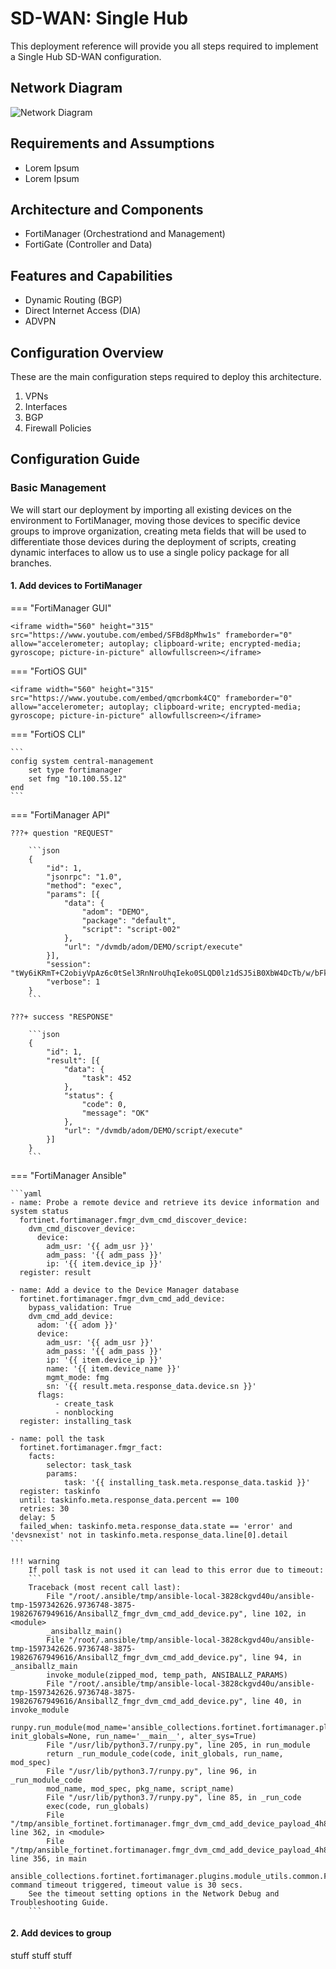 # SD-WAN: Single Hub

This deployment reference will provide you all steps required to implement
a Single Hub SD-WAN configuration.

## Network Diagram

![Network Diagram](img/sdwan_single_hub_network_diagram.png)


## Requirements and Assumptions

- Lorem Ipsum
- Lorem Ipsum


## Architecture and Components

- FortiManager (Orchestrationd and Management)
- FortiGate (Controller and Data)


## Features and Capabilities

- Dynamic Routing (BGP)
- Direct Internet Access (DIA)
- ADVPN


## Configuration Overview

These are the main configuration steps required to deploy this architecture.

1. VPNs
2. Interfaces
3. BGP
4. Firewall Policies


## Configuration Guide

### Basic Management

We will start our deployment by importing all existing devices on the
environment to FortiManager, moving those devices to specific device
groups to improve organization, creating meta fields that will be used
to differentiate those devices during the deployment of scripts,
creating dynamic interfaces to allow us to use a single policy package
for all branches.

#### 1. Add devices to FortiManager

=== "FortiManager GUI"

    <iframe width="560" height="315" src="https://www.youtube.com/embed/SFBd8pMhw1s" frameborder="0" allow="accelerometer; autoplay; clipboard-write; encrypted-media; gyroscope; picture-in-picture" allowfullscreen></iframe>

=== "FortiOS GUI"

    <iframe width="560" height="315" src="https://www.youtube.com/embed/qmcrbomk4CQ" frameborder="0" allow="accelerometer; autoplay; clipboard-write; encrypted-media; gyroscope; picture-in-picture" allowfullscreen></iframe>

=== "FortiOS CLI"

    ```
    config system central-management
        set type fortimanager
        set fmg "10.100.55.12"
    end
    ```

=== "FortiManager API"
 
    ???+ question "REQUEST"

        ```json
        {
            "id": 1,
            "jsonrpc": "1.0",
            "method": "exec",
            "params": [{
                "data": {
                    "adom": "DEMO",
                    "package": "default",
                    "script": "script-002"
                },
                "url": "/dvmdb/adom/DEMO/script/execute"
            }],
            "session": "tWy6iKRmT+C2obiyVpAz6c0tSel3RnNroUhqIeko0SLQD0lz1dSJ5iB0XbW4DcTb/w/bFkt6XuLLSz5AkyA9UA==",
            "verbose": 1
        }
        ```

    ???+ success "RESPONSE"

        ```json
        {
            "id": 1,
            "result": [{
                "data": {
                    "task": 452
                },
                "status": {
                    "code": 0,
                    "message": "OK"
                },
                "url": "/dvmdb/adom/DEMO/script/execute"
            }]
        }
        ```

=== "FortiManager Ansible"

    ```yaml
    - name: Probe a remote device and retrieve its device information and system status
      fortinet.fortimanager.fmgr_dvm_cmd_discover_device:
        dvm_cmd_discover_device:
          device:
            adm_usr: '{{ adm_usr }}'
            adm_pass: '{{ adm_pass }}'
            ip: '{{ item.device_ip }}'
      register: result

    - name: Add a device to the Device Manager database
      fortinet.fortimanager.fmgr_dvm_cmd_add_device:
        bypass_validation: True
        dvm_cmd_add_device:
          adom: '{{ adom }}'
          device:
            adm_usr: '{{ adm_usr }}'
            adm_pass: '{{ adm_pass }}'
            ip: '{{ item.device_ip }}'
            name: '{{ item.device_name }}'
            mgmt_mode: fmg
            sn: '{{ result.meta.response_data.device.sn }}'
          flags:
              - create_task
              - nonblocking
      register: installing_task

    - name: poll the task
      fortinet.fortimanager.fmgr_fact:
        facts:
            selector: task_task
            params:
                task: '{{ installing_task.meta.response_data.taskid }}'
      register: taskinfo
      until: taskinfo.meta.response_data.percent == 100
      retries: 30
      delay: 5
      failed_when: taskinfo.meta.response_data.state == 'error' and 'devsnexist' not in taskinfo.meta.response_data.line[0].detail
    ```

    !!! warning
        If poll task is not used it can lead to this error due to timeout:
        ```
        Traceback (most recent call last):
            File "/root/.ansible/tmp/ansible-local-3828ckgvd40u/ansible-tmp-1597342626.9736748-3875-19826767949616/AnsiballZ_fmgr_dvm_cmd_add_device.py", line 102, in <module>
            _ansiballz_main()
            File "/root/.ansible/tmp/ansible-local-3828ckgvd40u/ansible-tmp-1597342626.9736748-3875-19826767949616/AnsiballZ_fmgr_dvm_cmd_add_device.py", line 94, in _ansiballz_main
            invoke_module(zipped_mod, temp_path, ANSIBALLZ_PARAMS)
            File "/root/.ansible/tmp/ansible-local-3828ckgvd40u/ansible-tmp-1597342626.9736748-3875-19826767949616/AnsiballZ_fmgr_dvm_cmd_add_device.py", line 40, in invoke_module
            runpy.run_module(mod_name='ansible_collections.fortinet.fortimanager.plugins.modules.fmgr_dvm_cmd_add_device', init_globals=None, run_name='__main__', alter_sys=True)
            File "/usr/lib/python3.7/runpy.py", line 205, in run_module
            return _run_module_code(code, init_globals, run_name, mod_spec)
            File "/usr/lib/python3.7/runpy.py", line 96, in _run_module_code
            mod_name, mod_spec, pkg_name, script_name)
            File "/usr/lib/python3.7/runpy.py", line 85, in _run_code
            exec(code, run_globals)
            File "/tmp/ansible_fortinet.fortimanager.fmgr_dvm_cmd_add_device_payload_4h897igx/ansible_fortinet.fortimanager.fmgr_dvm_cmd_add_device_payload.zip/ansible_collections/fortinet/fortimanager/plugins/modules/fmgr_dvm_cmd_add_device.py", line 362, in <module>
            File "/tmp/ansible_fortinet.fortimanager.fmgr_dvm_cmd_add_device_payload_4h897igx/ansible_fortinet.fortimanager.fmgr_dvm_cmd_add_device_payload.zip/ansible_collections/fortinet/fortimanager/plugins/modules/fmgr_dvm_cmd_add_device.py", line 356, in main
        ansible_collections.fortinet.fortimanager.plugins.module_utils.common.FMGBaseException: command timeout triggered, timeout value is 30 secs.
        See the timeout setting options in the Network Debug and Troubleshooting Guide.
        ```

#### 2. Add devices to group

stuff stuff stuff